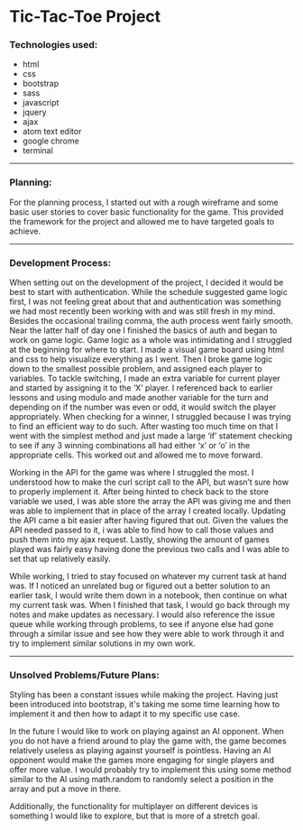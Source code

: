 # Tic-Tac-Toe Project

### Technologies used:
- html
- css
- bootstrap
- sass
- javascript
- jquery
- ajax
- atom text editor
- google chrome
- terminal

---

### Planning:
For the planning process, I started out with a rough wireframe and some basic user stories to cover basic functionality for the game. This provided the framework for the project and allowed me to have targeted goals to achieve.

---

### Development Process:
When setting out on the development of the project, I decided it would be best to start with authentication. While the schedule suggested game logic first, I was not feeling great about that and authentication was something we had most recently been working with and was still fresh in my mind. Besides the occasional trailing comma, the auth process went fairly smooth. Near the latter half of day one I finished the basics of auth and began to work on game logic. Game logic as a whole was intimidating and I struggled at the beginning for where to start. I made a visual game board using html and css to help visualize everything as I went. Then I broke game logic down to the smallest possible problem, and assigned each player to variables. To tackle switching, I made an extra variable for current player and started by assigning it to the ‘X’ player. I referenced back to earlier lessons and using modulo and made another variable for the turn and depending on if the number was even or odd, it would switch the player appropriately. When checking for a winner, I struggled because I was trying to find an efficient way to do such. After wasting too much time on that I went with the simplest method and just made a large ‘if’ statement checking to see if any 3 winning combinations all had either ‘x’ or ‘o’ in the appropriate cells. This worked out and allowed me to move forward.

Working in the API for the game was where I struggled the most. I understood how to make the curl script call to the API, but wasn’t sure how to properly implement it. After being hinted to check back to the store variable we used, I was able store the array the API was giving me and then was able to implement that in place of the array I created locally. Updating the API came a bit easier after having figured that out. Given the values the API needed passed to it, i was able to find how to call those values and push them into my ajax request. Lastly, showing the amount of games played was fairly easy having done the previous two calls and I was able to set that up relatively easily.

While working, I tried to stay focused on whatever my current task at hand was. If I noticed an unrelated bug or figured out a better solution to an earlier task, I would write them down in a notebook, then continue on what my current task was. When I finished that task, I would go back through my notes and make updates as necessary. I would also reference the issue queue while working through problems, to see if anyone else had gone through a similar issue and see how they were able to work through it and try to implement similar solutions in my own work.

---

### Unsolved Problems/Future Plans:
Styling has been a constant issues while making the project. Having just been introduced into bootstrap, it's taking me some time learning how to implement it and then how to adapt it to my specific use case.

In the future I would like to work on playing against an AI opponent. When you do not have a friend around to play the game with, the game becomes relatively useless as playing against yourself is pointless. Having an AI opponent would make the games more engaging for single players and offer more value. I would probably try to implement this using some method similar to the AI using math.random to randomly select a position in the array and put a move in there.

Additionally, the functionality for multiplayer on different devices is something I would like to explore, but that is more of a stretch goal.

